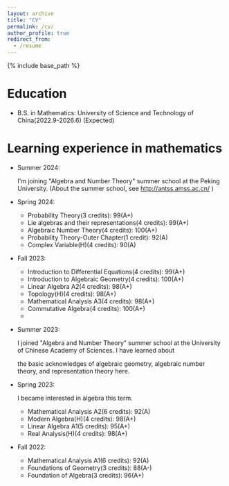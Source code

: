 ```yaml
---
layout: archive
title: "CV"
permalink: /cv/
author_profile: true
redirect_from:
  - /resume
---
```


{% include base_path %}

Education
======
* B.S. in Mathematics: University of Science and Technology of China(2022.9-2026.6) (Expected)

Learning experience in mathematics
======
* Summer 2024:
  
  I'm joining "Algebra and Number Theory" summer school at the Peking University. (About the summer school, see http://antss.amss.ac.cn/ ) 
  
* Spring 2024: 
  
  * Probability Theory(3 credits): 99(A+)
  * Lie algebras and their representations(4 credits): 99(A+)
  * Algebraic Number Theory(4 credits): 100(A+)
  * Probability Theory-Outer Chapter(1 credit): 92(A)
  * Complex Variable(H)(4 credits): 90(A)
  
* Fall 2023:
  * Introduction to Differential Equations(4 credits): 99(A+)
  * Introduction to Algebraic Geometry(4 credits): 100(A+)
  * Linear Algebra A2(4 credits): 98(A+)
  * Topology(H)(4 credits): 98(A+)
  * Mathematical Analysis A3(4 credits): 98(A+)
  * Commutative Algebra(4 credits): 100(A+)
  * 
  
* Summer 2023: 

  I joined "Algebra and Number Theory" summer school at the University of Chinese Academy of Sciences. I have learned about 

  the basic acknowledges of algebraic geometry,  algebraic number theory, and representation theory here.

* Spring 2023:

  I became interested in algebra this term.

  * Mathematical Analysis A2(6 credits): 92(A)
  * Modern Algebra(H)(4 credits): 98(A+)
  * Linear Algebra A1(5 credits): 95(A+)
  * Real Analysis(H)(4 credits): 98(A+)

* Fall 2022:

  * Mathematical Analysis A1(6 credits): 92(A)
  * Foundations of Geometry(3 credits): 88(A-)
  *  Foundation of Algebra(3 credits): 96(A+)
